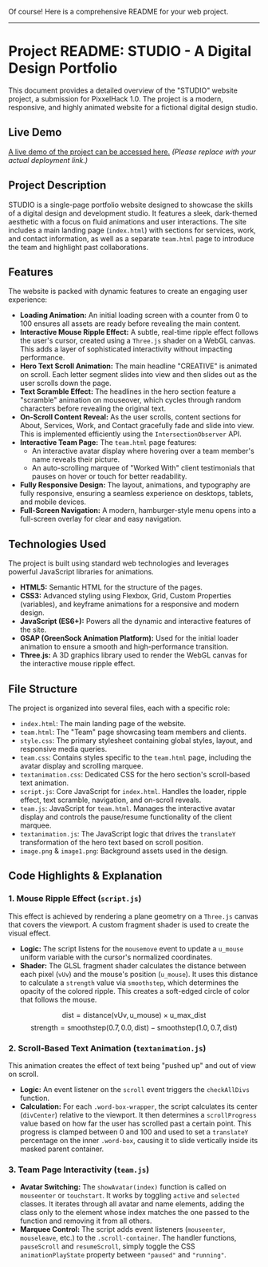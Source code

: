 Of course! Here is a comprehensive README for your web project.

---

# Project README: STUDIO - A Digital Design Portfolio

This document provides a detailed overview of the "STUDIO" website project, a submission for PixxelHack 1.0. The project is a modern, responsive, and highly animated website for a fictional digital design studio.

## Live Demo

[A live demo of the project can be accessed here.](https://pixxelhack1.netlify.app) *(Please replace with your actual deployment link.)*

## Project Description

STUDIO is a single-page portfolio website designed to showcase the skills of a digital design and development studio. It features a sleek, dark-themed aesthetic with a focus on fluid animations and user interactions. The site includes a main landing page (`index.html`) with sections for services, work, and contact information, as well as a separate `team.html` page to introduce the team and highlight past collaborations.

## Features

The website is packed with dynamic features to create an engaging user experience:

* **Loading Animation:** An initial loading screen with a counter from 0 to 100 ensures all assets are ready before revealing the main content.
* **Interactive Mouse Ripple Effect:** A subtle, real-time ripple effect follows the user's cursor, created using a `Three.js` shader on a WebGL canvas. This adds a layer of sophisticated interactivity without impacting performance.
* **Hero Text Scroll Animation:** The main headline "CREATIVE" is animated on scroll. Each letter segment slides into view and then slides out as the user scrolls down the page.
* **Text Scramble Effect:** The headlines in the hero section feature a "scramble" animation on mouseover, which cycles through random characters before revealing the original text.
* **On-Scroll Content Reveal:** As the user scrolls, content sections for About, Services, Work, and Contact gracefully fade and slide into view. This is implemented efficiently using the `IntersectionObserver` API.
* **Interactive Team Page:** The `team.html` page features:
    * An interactive avatar display where hovering over a team member's name reveals their picture.
    * An auto-scrolling marquee of "Worked With" client testimonials that pauses on hover or touch for better readability.
* **Fully Responsive Design:** The layout, animations, and typography are fully responsive, ensuring a seamless experience on desktops, tablets, and mobile devices.
* **Full-Screen Navigation:** A modern, hamburger-style menu opens into a full-screen overlay for clear and easy navigation.

## Technologies Used

The project is built using standard web technologies and leverages powerful JavaScript libraries for animations.

* **HTML5:** Semantic HTML for the structure of the pages.
* **CSS3:** Advanced styling using Flexbox, Grid, Custom Properties (variables), and keyframe animations for a responsive and modern design.
* **JavaScript (ES6+):** Powers all the dynamic and interactive features of the site.
* **GSAP (GreenSock Animation Platform):** Used for the initial loader animation to ensure a smooth and high-performance transition.
* **Three.js:** A 3D graphics library used to render the WebGL canvas for the interactive mouse ripple effect.

## File Structure

The project is organized into several files, each with a specific role:

* `index.html`: The main landing page of the website.
* `team.html`: The "Team" page showcasing team members and clients.
* `style.css`: The primary stylesheet containing global styles, layout, and responsive media queries.
* `team.css`: Contains styles specific to the `team.html` page, including the avatar display and scrolling marquee.
* `textanimation.css`: Dedicated CSS for the hero section's scroll-based text animation.
* `script.js`: Core JavaScript for `index.html`. Handles the loader, ripple effect, text scramble, navigation, and on-scroll reveals.
* `team.js`: JavaScript for `team.html`. Manages the interactive avatar display and controls the pause/resume functionality of the client marquee.
* `textanimation.js`: The JavaScript logic that drives the `translateY` transformation of the hero text based on scroll position.
* `image.png` & `image1.png`: Background assets used in the design.

## Code Highlights & Explanation

### 1. Mouse Ripple Effect (`script.js`)

This effect is achieved by rendering a plane geometry on a `Three.js` canvas that covers the viewport. A custom fragment shader is used to create the visual effect.

* **Logic:** The script listens for the `mousemove` event to update a `u_mouse` uniform variable with the cursor's normalized coordinates.
* **Shader:** The GLSL fragment shader calculates the distance between each pixel (`vUv`) and the mouse's position (`u_mouse`). It uses this distance to calculate a `strength` value via `smoothstep`, which determines the opacity of the colored ripple. This creates a soft-edged circle of color that follows the mouse.

$$\text{dist} = \text{distance}(\text{vUv}, \text{u\_mouse}) \times \text{u\_max\_dist}$$
$$\text{strength} = \text{smoothstep}(0.7, 0.0, \text{dist}) - \text{smoothstep}(1.0, 0.7, \text{dist})$$

### 2. Scroll-Based Text Animation (`textanimation.js`)

This animation creates the effect of text being "pushed up" and out of view on scroll.

* **Logic:** An event listener on the `scroll` event triggers the `checkAllDivs` function.
* **Calculation:** For each `.word-box-wrapper`, the script calculates its center (`divCenter`) relative to the viewport. It then determines a `scrollProgress` value based on how far the user has scrolled past a certain point. This progress is clamped between 0 and 100 and used to set a `translateY` percentage on the inner `.word-box`, causing it to slide vertically inside its masked parent container.

### 3. Team Page Interactivity (`team.js`)

* **Avatar Switching:** The `showAvatar(index)` function is called on `mouseenter` or `touchstart`. It works by toggling `active` and `selected` classes. It iterates through all avatar and name elements, adding the class only to the element whose index matches the one passed to the function and removing it from all others.
* **Marquee Control:** The script adds event listeners (`mouseenter`, `mouseleave`, etc.) to the `.scroll-container`. The handler functions, `pauseScroll` and `resumeScroll`, simply toggle the CSS `animationPlayState` property between `"paused"` and `"running"`.
